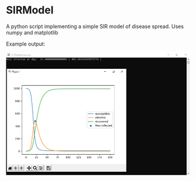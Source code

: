 # SIRModel
A python script implementing a simple SIR model of disease spread. Uses numpy and matplotlib

Example output:

![Example result](https://raw.githubusercontent.com/AdrianKlessa/SIRModel/main/figure.png)

